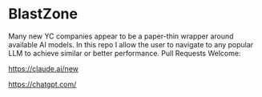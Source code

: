 # BlastZone
Many new YC companies appear to be a paper-thin wrapper around available AI models. In this repo I allow the user to navigate to any popular LLM to achieve similar or better performance. Pull Requests Welcome:


https://claude.ai/new

https://chatgpt.com/
